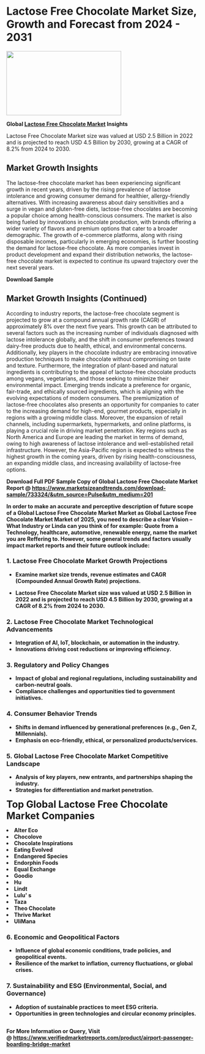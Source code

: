 <H1>Lactose Free Chocolate Market Size, Growth and Forecast from 2024 - 2031</H1><img class="aligncenter size-medium wp-image-584254" src="https://thirdeyenews.in/wp-content/uploads/2024/09/Global-Market-Research-300x168.jpeg" alt="" width="300" height="168" /><p><strong>Global&nbsp;<a href="https://www.marketsizeandtrends.com/download-sample/733324/&amp;utm_source=Pulse&amp;utm_medium=201">Lactose Free Chocolate Market</a> Insights</strong></p><p>Lactose Free Chocolate Market size was valued at USD 2.5 Billion in 2022 and is projected to reach USD 4.5 Billion by 2030, growing at a CAGR of 8.2% from 2024 to 2030.</p><p><h2>Market Growth Insights</h2> <p>The lactose-free chocolate market has been experiencing significant growth in recent years, driven by the rising prevalence of lactose intolerance and growing consumer demand for healthier, allergy-friendly alternatives. With increasing awareness about dairy sensitivities and a surge in vegan and gluten-free diets, lactose-free chocolates are becoming a popular choice among health-conscious consumers. The market is also being fueled by innovations in chocolate production, with brands offering a wider variety of flavors and premium options that cater to a broader demographic. The growth of e-commerce platforms, along with rising disposable incomes, particularly in emerging economies, is further boosting the demand for lactose-free chocolate. As more companies invest in product development and expand their distribution networks, the lactose-free chocolate market is expected to continue its upward trajectory over the next several years. </p> <p><strong>Download Sample</strong></p> <h2>Market Growth Insights (Continued)</h2> <p>According to industry reports, the lactose-free chocolate segment is projected to grow at a compound annual growth rate (CAGR) of approximately 8% over the next five years. This growth can be attributed to several factors such as the increasing number of individuals diagnosed with lactose intolerance globally, and the shift in consumer preferences toward dairy-free products due to health, ethical, and environmental concerns. Additionally, key players in the chocolate industry are embracing innovative production techniques to make chocolate without compromising on taste and texture. Furthermore, the integration of plant-based and natural ingredients is contributing to the appeal of lactose-free chocolate products among vegans, vegetarians, and those seeking to minimize their environmental impact. Emerging trends indicate a preference for organic, fair-trade, and ethically sourced ingredients, which is aligning with the evolving expectations of modern consumers. The premiumization of lactose-free chocolates also presents an opportunity for companies to cater to the increasing demand for high-end, gourmet products, especially in regions with a growing middle class. Moreover, the expansion of retail channels, including supermarkets, hypermarkets, and online platforms, is playing a crucial role in driving market penetration. Key regions such as North America and Europe are leading the market in terms of demand, owing to high awareness of lactose intolerance and well-established retail infrastructure. However, the Asia-Pacific region is expected to witness the highest growth in the coming years, driven by rising health-consciousness, an expanding middle class, and increasing availability of lactose-free options. <p><strong></p><p><span class=""><strong>Download Full PDF Sample Copy of Global Lactose Free Chocolate Market Report</strong> @ <a href="https://www.marketsizeandtrends.com/download-sample/733324/&amp;utm_source=Pulse&amp;utm_medium=201" target="_blank">https://www.marketsizeandtrends.com/download-sample/733324/&amp;utm_source=Pulse&amp;utm_medium=201</a></span></p><p>In order to make an accurate and perceptive description of future scope of a Global&nbsp;Lactose Free Chocolate Market Market as Global&nbsp;Lactose Free Chocolate Market Market of 2025, you need to describe a clear Vision &ndash; What Industry or Linda can you think of for example: Quote from a Technology, healthcare, automotive, renewable energy, name the market you are Reffering to. However, some general trends and factors usually impact market reports and their future outlook include:</p><h3>1.&nbsp;<strong>Lactose Free Chocolate Market Growth Projections</strong></h3><ul><li>Examine market size trends, revenue estimates and CAGR (Compounded Annual Growth Rate) projections.</li><li><p>Lactose Free Chocolate Market size was valued at USD 2.5 Billion in 2022 and is projected to reach USD 4.5 Billion by 2030, growing at a CAGR of 8.2% from 2024 to 2030.</p></li></ul><h3>2.&nbsp;<strong>Lactose Free Chocolate Market Technological Advancements</strong></h3><ul><li>Integration of AI, IoT, blockchain, or automation in the industry.</li><li>Innovations driving cost reductions or improving efficiency.</li></ul><h3>3.&nbsp;<strong>Regulatory and Policy Changes</strong></h3><ul><li>Impact of global and regional regulations, including sustainability and carbon-neutral goals.</li><li>Compliance challenges and opportunities tied to government initiatives.</li></ul><h3>4.&nbsp;<strong>Consumer Behavior Trends</strong></h3><ul><li>Shifts in demand influenced by generational preferences (e.g., Gen Z, Millennials).</li><li>Emphasis on eco-friendly, ethical, or personalized products/services.</li></ul><h3>5.&nbsp;<strong>Global Lactose Free Chocolate Market Competitive Landscape</strong></h3><ul><li>Analysis of key players, new entrants, and partnerships shaping the industry.</li><li>Strategies for differentiation and market penetration.</li></ul><p data-pm-slice="1 1 []"><span style="color: inherit; font-family: inherit; font-size: 25px;">Top Global Lactose Free Chocolate Market Companies</span></p><div class="" data-test-id=""><p><li>Alter Eco</li><li> Chocolove</li><li> Chocolate Inspirations</li><li> Eating Evolved</li><li> Endangered Species</li><li> Endorphin Foods</li><li> Equal Exchange</li><li> Goodio</li><li> Hu</li><li> Lindt</li><li> Lulu' s</li><li> Taza</li><li> Theo Chocolate</li><li> Thrive Market</li><li> UliMana</li></p></div><h3>6.&nbsp;<strong>Economic and Geopolitical Factors</strong></h3><ul><li>Influence of global economic conditions, trade policies, and geopolitical events.</li><li>Resilience of the market to inflation, currency fluctuations, or global crises.</li></ul><h3>7.&nbsp;<strong>Sustainability and ESG (Environmental, Social, and Governance)</strong></h3><ul><li>Adoption of sustainable practices to meet ESG criteria.</li><li>Opportunities in green technologies and circular economy principles.</li></ul><h2><strong style="font-size: 14px;">For More Information or Query, Visit @&nbsp;</strong><a style="background-color: #ffffff; font-size: 14px;" href="https://www.marketsizeandtrends.com/report/lactose-free-chocolate-market/" target="_blank">https://www.verifiedmarketreports.com/product/airport-passenger-boarding-bridge-market</a></h2>
